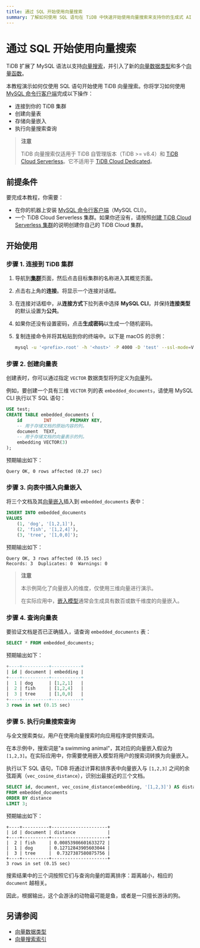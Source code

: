 ```yaml
---
title: 通过 SQL 开始使用向量搜索
summary: 了解如何使用 SQL 语句在 TiDB 中快速开始使用向量搜索来支持你的生成式 AI 应用。
---
```


# 通过 SQL 开始使用向量搜索

TiDB 扩展了 MySQL 语法以支持[向量搜索](/tidb-cloud/vector-search-overview.md)，并引入了新的[向量数据类型](/tidb-cloud/vector-search-data-types.md)和多个[向量函数](/tidb-cloud/vector-search-functions-and-operators.md)。

本教程演示如何仅使用 SQL 语句开始使用 TiDB 向量搜索。你将学习如何使用 [MySQL 命令行客户端](https://dev.mysql.com/doc/refman/8.4/en/mysql.html)完成以下操作：

- 连接到你的 TiDB 集群
- 创建向量表
- 存储向量嵌入
- 执行向量搜索查询

> **注意**
>
> TiDB 向量搜索仅适用于 TiDB 自管理版本（TiDB >= v8.4）和 [TiDB Cloud Serverless](/tidb-cloud/select-cluster-tier.md#tidb-cloud-serverless)。它不适用于 [TiDB Cloud Dedicated](/tidb-cloud/select-cluster-tier.md#tidb-cloud-dedicated)。

## 前提条件

要完成本教程，你需要：

- 在你的机器上安装 [MySQL 命令行客户端](https://dev.mysql.com/doc/refman/8.4/en/mysql.html)（MySQL CLI）。
- 一个 TiDB Cloud Serverless 集群。如果你还没有，请按照[创建 TiDB Cloud Serverless 集群](/tidb-cloud/create-tidb-cluster-serverless.md)的说明创建你自己的 TiDB Cloud 集群。

## 开始使用

### 步骤 1. 连接到 TiDB 集群

1. 导航到[**集群**](https://tidbcloud.com/project/clusters)页面，然后点击目标集群的名称进入其概览页面。

2. 点击右上角的**连接**。将显示一个连接对话框。

3. 在连接对话框中，从**连接方式**下拉列表中选择 **MySQL CLI**，并保持**连接类型**的默认设置为**公共**。

4. 如果你还没有设置密码，点击**生成密码**以生成一个随机密码。

5. 复制连接命令并将其粘贴到你的终端中。以下是 macOS 的示例：

   ```bash
   mysql -u '<prefix>.root' -h '<host>' -P 4000 -D 'test' --ssl-mode=VERIFY_IDENTITY --ssl-ca=/etc/ssl/cert.pem -p'<password>'
   ```

### 步骤 2. 创建向量表

创建表时，你可以通过指定 `VECTOR` 数据类型将列定义为[向量](/tidb-cloud/vector-search-overview.md#vector-embedding)列。

例如，要创建一个具有三维 `VECTOR` 列的表 `embedded_documents`，请使用 MySQL CLI 执行以下 SQL 语句：

```sql
USE test;
CREATE TABLE embedded_documents (
    id        INT       PRIMARY KEY,
    -- 用于存储文档的原始内容的列。
    document  TEXT,
    -- 用于存储文档的向量表示的列。
    embedding VECTOR(3)
);
```

预期输出如下：

```text
Query OK, 0 rows affected (0.27 sec)
```

### 步骤 3. 向表中插入向量嵌入

将三个文档及其[向量嵌入](/tidb-cloud/vector-search-overview.md#vector-embedding)插入到 `embedded_documents` 表中：

```sql
INSERT INTO embedded_documents
VALUES
    (1, 'dog', '[1,2,1]'),
    (2, 'fish', '[1,2,4]'),
    (3, 'tree', '[1,0,0]');
```

预期输出如下：

```
Query OK, 3 rows affected (0.15 sec)
Records: 3  Duplicates: 0  Warnings: 0
```

> **注意**
>
> 本示例简化了向量嵌入的维度，仅使用三维向量进行演示。
>
> 在实际应用中，[嵌入模型](/tidb-cloud/vector-search-overview.md#embedding-model)通常会生成具有数百或数千维度的向量嵌入。

### 步骤 4. 查询向量表

要验证文档是否已正确插入，请查询 `embedded_documents` 表：

```sql
SELECT * FROM embedded_documents;
```

预期输出如下：

```sql
+----+----------+-----------+
| id | document | embedding |
+----+----------+-----------+
|  1 | dog      | [1,2,1]   |
|  2 | fish     | [1,2,4]   |
|  3 | tree     | [1,0,0]   |
+----+----------+-----------+
3 rows in set (0.15 sec)
```

### 步骤 5. 执行向量搜索查询

与全文搜索类似，用户在使用向量搜索时向应用程序提供搜索词。

在本示例中，搜索词是"a swimming animal"，其对应的向量嵌入假设为 `[1,2,3]`。在实际应用中，你需要使用嵌入模型将用户的搜索词转换为向量嵌入。

执行以下 SQL 语句，TiDB 将通过计算和排序表中向量嵌入与 `[1,2,3]` 之间的余弦距离（`vec_cosine_distance`），识别出最接近的三个文档。

```sql
SELECT id, document, vec_cosine_distance(embedding, '[1,2,3]') AS distance
FROM embedded_documents
ORDER BY distance
LIMIT 3;
```

预期输出如下：

```plain
+----+----------+---------------------+
| id | document | distance            |
+----+----------+---------------------+
|  2 | fish     | 0.00853986601633272 |
|  1 | dog      | 0.12712843905603044 |
|  3 | tree     |  0.7327387580875756 |
+----+----------+---------------------+
3 rows in set (0.15 sec)
```

搜索结果中的三个词按照它们与查询向量的距离排序：距离越小，相应的 `document` 越相关。

因此，根据输出，这个会游泳的动物最可能是鱼，或者是一只擅长游泳的狗。

## 另请参阅

- [向量数据类型](/tidb-cloud/vector-search-data-types.md)
- [向量搜索索引](/tidb-cloud/vector-search-index.md)
